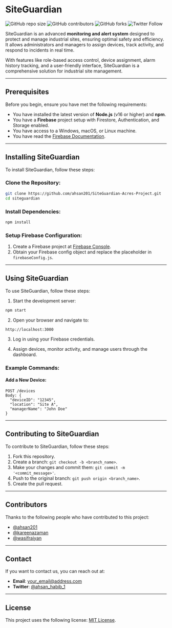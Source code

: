 # SiteGuardian

![GitHub repo size](https://img.shields.io/github/repo-size/ahsan201/SiteGuardian-Acres-Project)
![GitHub contributors](https://img.shields.io/github/contributors/ahsan201/SiteGuardian-Acres-Project)
![GitHub forks](https://img.shields.io/github/forks/ahsan201/SiteGuardian-Acres-Project?style=social)
![Twitter Follow](https://img.shields.io/twitter/follow/ahsan_habib_1?style=social)

SiteGuardian is an advanced **monitoring and alert system** designed to protect and manage industrial sites, ensuring optimal safety and efficiency. It allows administrators and managers to assign devices, track activity, and respond to incidents in real time.

With features like role-based access control, device assignment, alarm history tracking, and a user-friendly interface, SiteGuardian is a comprehensive solution for industrial site management.

---

## Prerequisites

Before you begin, ensure you have met the following requirements:

- You have installed the latest version of **Node.js** (v16 or higher) and **npm**.
- You have a **Firebase** project setup with Firestore, Authentication, and Storage enabled.
- You have access to a Windows, macOS, or Linux machine.
- You have read the [Firebase Documentation](https://firebase.google.com/docs).

---

## Installing SiteGuardian

To install SiteGuardian, follow these steps:

### Clone the Repository:

```bash
git clone https://github.com/ahsan201/SiteGuardian-Acres-Project.git
cd siteguardian
```

### Install Dependencies:

```bash
npm install
```

### Setup Firebase Configuration:

1. Create a Firebase project at [Firebase Console](https://console.firebase.google.com/).
2. Obtain your Firebase config object and replace the placeholder in `firebaseConfig.js`.

---

## Using SiteGuardian

To use SiteGuardian, follow these steps:

1. Start the development server:

```bash
npm start
```

2. Open your browser and navigate to:

```
http://localhost:3000
```

3. Log in using your Firebase credentials.

4. Assign devices, monitor activity, and manage users through the dashboard.

### Example Commands:

#### Add a New Device:

```
POST /devices
Body: {
  "deviceID": "12345",
  "location": "Site A",
  "managerName": "John Doe"
}
```

---

## Contributing to SiteGuardian

To contribute to SiteGuardian, follow these steps:

1. Fork this repository.
2. Create a branch: `git checkout -b <branch_name>`.
3. Make your changes and commit them: `git commit -m '<commit_message>'`.
4. Push to the original branch: `git push origin <branch_name>`.
5. Create the pull request.

---

## Contributors

Thanks to the following people who have contributed to this project:

- [@ahsan201](https://github.com/ahsan201)
- [@kareenazaman](https://github.com/kareenazaman)
- [@wasifraiyan](https://github.com/wasifraiyan)

---

## Contact

If you want to contact us, you can reach out at:

- **Email**: your_email@address.com
- **Twitter**: [@ahsan_habib_1](https://x.com/ahsan_habib_1)

---

## License

This project uses the following license: [MIT License](https://choosealicense.com/licenses/mit/).
